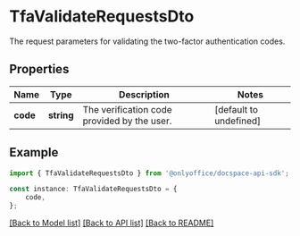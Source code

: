 # TfaValidateRequestsDto

The request parameters for validating the two-factor authentication codes.

## Properties

Name | Type | Description | Notes
------------ | ------------- | ------------- | -------------
**code** | **string** | The verification code provided by the user. | [default to undefined]

## Example

```typescript
import { TfaValidateRequestsDto } from '@onlyoffice/docspace-api-sdk';

const instance: TfaValidateRequestsDto = {
    code,
};
```

[[Back to Model list]](../README.md#documentation-for-models) [[Back to API list]](../README.md#documentation-for-api-endpoints) [[Back to README]](../README.md)
